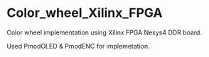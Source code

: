 # Color_wheel_Xilinx_FPGA
Color wheel implementation using Xilinx FPGA Nexys4 DDR board.

Used PmodOLED & PmodENC for implemetation.


